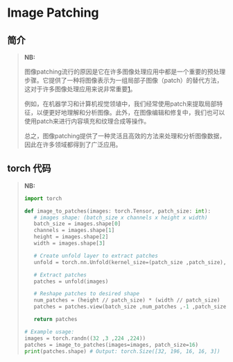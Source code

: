 # Image Patching

## 简介

>**NB:**
>
>图像patching流行的原因是它在许多图像处理应用中都是一个重要的预处理步骤。它提供了一种将图像表示为一组局部子图像（patch）的替代方法，这对于许多图像处理应用来说非常重要[1](https://www.mdpi.com/2414-4088/6/12/111)。
>
>例如，在机器学习和计算机视觉领埴中，我们经常使用patch来提取局部特征，以便更好地理解和分析图像。此外，在图像编辑和修复中，我们也可以使用patch来进行内容填充和纹理合成等操作。
>
>总之，图像patching提供了一种灵活且高效的方法来处理和分析图像数据，因此在许多领域都得到了广泛应用。

## torch 代码

>**NB:**
>
>```python
>import torch
>
>def image_to_patches(images: torch.Tensor, patch_size: int):
>    # images shape: (batch_size x channels x height x width)
>    batch_size = images.shape[0]
>    channels = images.shape[1]
>    height = images.shape[2]
>    width = images.shape[3]
>
>    # Create unfold layer to extract patches
>    unfold = torch.nn.Unfold(kernel_size=(patch_size ,patch_size), stride=(patch_size ,patch_size))
>
>    # Extract patches
>    patches = unfold(images)
>
>    # Reshape patches to desired shape
>    num_patches = (height // patch_size) * (width // patch_size)
>    patches = patches.view(batch_size ,num_patches ,-1 ,patch_size ,patch_size).permute(0 ,1 ,3 ,4 ,2)
>
>    return patches
>
># Example usage:
>images = torch.randn((32 ,3 ,224 ,224))
>patches = image_to_patches(images=images, patch_size=16)
>print(patches.shape) # Output: torch.Size([32, 196, 16, 16, 3])
>```
>
>
